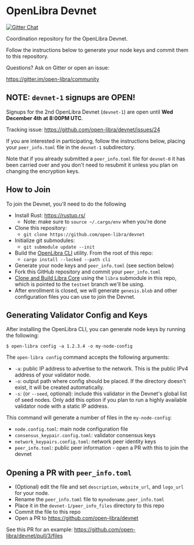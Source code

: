 # OpenLibra Devnet

[![Gitter Chat][gitter-image]][gitter-link]

Coordination repository for the OpenLibra Devnet.

Follow the instructions below to generate your node keys and commit them
to this repository.

Questions? Ask on Gitter or open an issue:

https://gitter.im/open-libra/community

## NOTE: `devnet-1` signups are OPEN!

Signups for the 2nd OpenLibra Devnet (`devnet-1`) are open until
**Wed December 4th at 8:00PM UTC**.

Tracking issue: https://github.com/open-libra/devnet/issues/24

If you are interested in participating, follow the instructions below,
placing your `peer_info.toml` file in the `devnet-1` subdirectory.

Note that if you already submitted a `peer_info.toml` file for `devnet-0`
it has been carried over and you don't need to resubmit it unless you plan
on changing the encryption keys.

## How to Join

To join the Devnet, you'll need to do the following

- Install Rust: <https://rustup.rs/>
  - Note: make sure to `source ~/.cargo/env` when you're done
- Clone this repository:
  - `git clone https://github.com/open-libra/devnet`
- Initialize git submodules:
  - `git submodule update --init`
- Build the [OpenLibra CLI] utility. From the root of this repo:
  - `cargo install --locked --path cli`
- Generate your node keys and `peer_info.toml` (see section below)
- Fork this GitHub repository and commit your `peer_info.toml`
- [Clone and Build Libra Core] using the `libra` submodule in
  this repo, which is pointed to the `testnet` branch we'll be using.
- After enrollment is closed, we will generate `genesis.blob` and other
  configuration files you can use to join the Devnet.

## Generating Validator Config and Keys

After installing the OpenLibra CLI, you can generate node keys by running
the following:

```
$ open-libra config -a 1.2.3.4 -o my-node-config
```

The `open-libra config` command accepts the following arguments:

- `-a`: public IP address to advertise to the network. This is the public IPv4
        address of your validator node.
- `-o`: output path where config should be placed. If the directory doesn't
        exist, it will be created automatically.
- `-s`: (or `--seed`, optional): include this validator in the Devnet's global
        list of seed nodes. Only add this option if you plan to run a highly
        available validator node with a static IP address.

This command will generate a number of files in the `my-node-config`:

- `node.config.toml`: main node configuration file
- `consensus_keypair.config.toml`: validator consensus keys
- `network_keypairs.config.toml`: network peer identity keys
- `peer_info.toml`: public peer information - open a PR with this to join the devnet

## Opening a PR with `peer_info.toml`

- (Optional) edit the file and set `description`, `website_url`, and `logo_url`
  for your node.
- Rename the `peer_info.toml` file to `mynodename.peer_info.toml`
- Place it in the `devnet-1/peer_info_files` directory to this repo
- Commit the file to this repo
- Open a PR to https://github.com/open-libra/devnet

See this PR for an example: <https://github.com/open-libra/devnet/pull/3/files>

[//]: # (badges)

[gitter-image]: https://badges.gitter.im/badge.svg
[gitter-link]: https://gitter.im/open-libra/community

[//]: # (links)

[OpenLibra CLI]: https://github.com/open-libra/cli
[Clone and Build Libra Core]: https://developers.libra.org/docs/my-first-transaction#clone-and-build-libra-core
